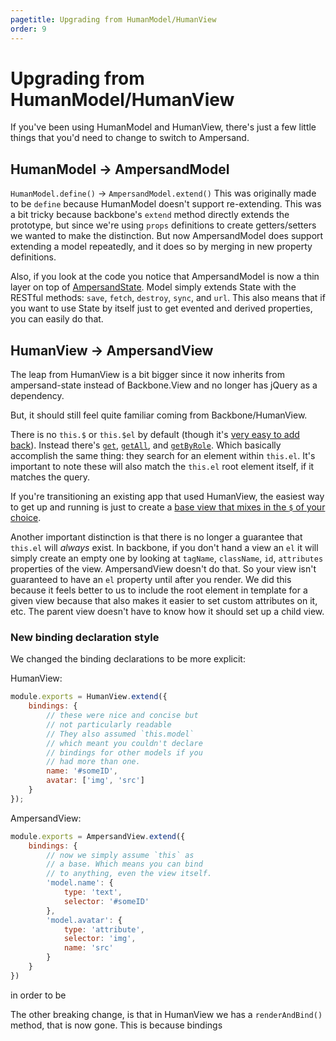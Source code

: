 ```yaml
---
pagetitle: Upgrading from HumanModel/HumanView
order: 9
---
```


# Upgrading from HumanModel/HumanView

If you've been using HumanModel and HumanView, there's just a few little things that you'd need to change to switch to Ampersand.

## HumanModel -> AmpersandModel

`HumanModel.define()` -> `AmpersandModel.extend()` This was originally made to be `define` because HumanModel doesn't support re-extending. This was a bit tricky because backbone's `extend` method directly extends the prototype, but since we're using `props` definitions to create getters/setters we wanted to make the distinction. But now AmpersandModel does support extending a model repeatedly, and it does so by merging in new property definitions.

Also, if you look at the code you notice that AmpersandModel is now a thin layer on top of [AmpersandState](http://ampersandjs.com/docs#ampersand-state). Model simply extends State with the RESTful methods: `save`, `fetch`, `destroy`, `sync`, and `url`. This also means that if you want to use State by itself just to get evented and derived properties, you can easily do that.

## HumanView -> AmpersandView

The leap from HumanView is a bit bigger since it now inherits from ampersand-state instead of Backbone.View and no longer has jQuery as a dependency. 

But, it should still feel quite familiar coming from Backbone/HumanView.

There is no `this.$` or `this.$el` by default (though it's [very easy to add back](/learn/base-objects-and-mixins#base-view-example-adding-a-method)). Instead there's [`get`](/docs#ampersand-view-get), [`getAll`](/docs#ampersand-view-getall), and [`getByRole`](/docs#ampersand-view-getbyrole). Which basically accomplish the same thing: they search for an element within `this.el`. It's important to note these will also match the `this.el` root element itself, if it matches the query. 

If you're transitioning an existing app that used HumanView, the easiest way to get up and running is just to create a [base view that mixes in the `$` of your choice](/learn/base-objects-and-mixins#base-view-example-adding-a-method).

Another important distinction is that there is no longer a guarantee that `this.el` will *always* exist. In backbone, if you don't hand a view an `el` it will simply create an empty one by looking at `tagName`, `className`, `id`, `attributes` properties of the view. AmpersandView doesn't do that. So your view isn't guaranteed to have an `el` property until after you render. We did this because it feels better to us to include the root element in template for a given view because that also makes it easier to set custom attributes on it, etc. The parent view doesn't have to know how it should set up a child view.

### New binding declaration style

We changed the binding declarations to be more explicit:

HumanView:

```js
module.exports = HumanView.extend({
    bindings: {
        // these were nice and concise but
        // not particularly readable
        // They also assumed `this.model`
        // which meant you couldn't declare
        // bindings for other models if you
        // had more than one.
        name: '#someID',
        avatar: ['img', 'src']
    }
});
```

AmpersandView:

```js
module.exports = AmpersandView.extend({
    bindings: {
        // now we simply assume `this` as
        // a base. Which means you can bind
        // to anything, even the view itself.
        'model.name': {
            type: 'text',
            selector: '#someID'
        },
        'model.avatar': {
            type: 'attribute',
            selector: 'img',
            name: 'src'
        }
    }
})
```

in order to be 

The other breaking change, is that in HumanView we has a `renderAndBind()` method, that is now gone. This is because bindings 
